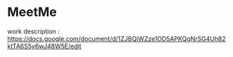 # MeetMe
work description : https://docs.google.com/document/d/1ZJBQiWZze1OD5APKQgNrSG4Uh82ktTA6S5y6wJ48W5E/edit

